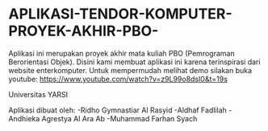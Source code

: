 # APLIKASI-TENDOR-KOMPUTER-PROYEK-AKHIR-PBO-

Aplikasi ini merupakan proyek akhir mata kuliah PBO (Pemrograman Berorientasi Objek).
Disini kami membuat aplikasi ini karena terinspirasi dari website enterkomputer.
Untuk mempermudah melihat demo silakan buka youtube: https://www.youtube.com/watch?v=z9L99o8dsI0&t=19s

Universitas YARSI

Aplikasi dibuat oleh: 
-Ridho Gymnastiar Al Rasyid
-Aldhaf Fadlilah
-Andhieka Agrestya Al Ara Ab
-Muhammad Farhan Syach
